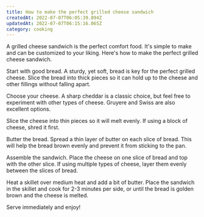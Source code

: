 ```yaml
---
title: How to make the perfect grilled cheese sandwich
createdAt: 2022-07-07T06:05:39.894Z
updatedAt: 2022-07-07T06:15:16.065Z
category: cooking
---
```


A grilled cheese sandwich is the perfect comfort food. It's simple to make and can be customized to your liking. Here's how to make the perfect grilled cheese sandwich.

Start with good bread. A sturdy, yet soft, bread is key for the perfect grilled cheese. Slice the bread into thick pieces so it can hold up to the cheese and other fillings without falling apart.

Choose your cheese. A sharp cheddar is a classic choice, but feel free to experiment with other types of cheese. Gruyere and Swiss are also excellent options.

Slice the cheese into thin pieces so it will melt evenly. If using a block of cheese, shred it first.

Butter the bread. Spread a thin layer of butter on each slice of bread. This will help the bread brown evenly and prevent it from sticking to the pan.

Assemble the sandwich. Place the cheese on one slice of bread and top with the other slice. If using multiple types of cheese, layer them evenly between the slices of bread.

Heat a skillet over medium heat and add a bit of butter. Place the sandwich in the skillet and cook for 2-3 minutes per side, or until the bread is golden brown and the cheese is melted.

Serve immediately and enjoy!

